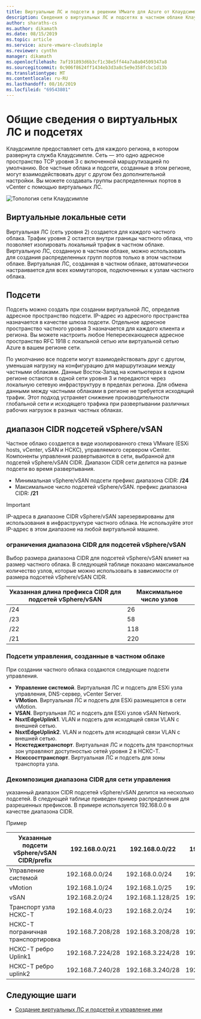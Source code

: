 ```yaml
---
title: Виртуальные ЛС и подсети в решении VMware для Azure от Клаудсимпле
description: Сведения о виртуальных ЛС и подсетях в частном облаке Клаудсимпле
author: sharaths-cs
ms.author: dikamath
ms.date: 08/15/2019
ms.topic: article
ms.service: azure-vmware-cloudsimple
ms.reviewer: cynthn
manager: dikamath
ms.openlocfilehash: 7af191893d6b3cf1c38e5ff44a7a8a04509347a8
ms.sourcegitcommit: 0c906f8624ff1434eb3d3a8c5e9e358fcbc1d13b
ms.translationtype: MT
ms.contentlocale: ru-RU
ms.lasthandoff: 08/16/2019
ms.locfileid: "69543801"
---
```

# <a name="vlans-and-subnets-overview"></a>Общие сведения о виртуальных ЛС и подсетях

Клаудсимпле предоставляет сеть для каждого региона, в котором развернута служба Клаудсимпле.  Сеть — это одно адресное пространство TCP уровня 3 с включенной маршрутизацией по умолчанию.  Все частные облака и подсети, созданные в этом регионе, могут взаимодействовать друг с другом без дополнительной настройки.  Вы можете создавать группы распределенных портов в vCenter с помощью виртуальных ЛС.

![Топология сети Клаудсимпле](media/cloudsimple-network-topology.png)

## <a name="vlans"></a>Виртуальные локальные сети

Виртуальная ЛС (сеть уровня 2) создается для каждого частного облака.  Трафик уровня 2 остается внутри границы частного облака, что позволяет изолировать локальный трафик в частном облаке.  Виртуальную ЛС, созданную в частном облаке, можно использовать для создания распределенных групп портов только в этом частном облаке.  Виртуальная ЛС, созданная в частном облаке, автоматически настраивается для всех коммутаторов, подключенных к узлам частного облака.

## <a name="subnets"></a>Подсети

Подсеть можно создать при создании виртуальной ЛС, определив адресное пространство подсети. IP-адрес из адресного пространства назначается в качестве шлюза подсети. Отдельное адресное пространство частного уровня 3 назначается для каждого клиента и региона. Вы можете настроить любое Непересекающееся адресное пространство RFC 1918 с локальной сетью или виртуальной сетью Azure в вашем регионе сети.

По умолчанию все подсети могут взаимодействовать друг с другом, уменьшая нагрузку на конфигурацию для маршрутизации между частными облаками. Данные Восток-Запад на компьютерах в одном регионе остаются в одной сети уровня 3 и передаются через локальную сетевую инфраструктуру в пределах региона. Для обмена данными между частными облаками в регионе не требуется исходящий трафик. Этот подход устраняет снижение производительности глобальной сети и исходящего трафика при развертывании различных рабочих нагрузок в разных частных облаках.

## <a name="vspherevsan-subnets-cidr-range"></a>диапазон CIDR подсетей vSphere/vSAN

Частное облако создается в виде изолированного стека VMware (ESXi hosts, vCenter, vSAN и НСКС), управляемого сервером vCenter.  Компоненты управления развертываются в сети, выбранной для подсетей vSphere/vSAN CIDR.  Диапазон CIDR сети делится на разные подсети во время развертывания.

* Минимальная vSphere/vSAN подсети префикс диапазона CIDR: **/24**
* Максимальное число подсетей vSphere/vSAN. префикс диапазона CIDR: **/21**

> [!IMPORTANT]
> IP-адреса в диапазоне CIDR vSphere/vSAN зарезервированы для использования в инфраструктуре частного облака.  Не используйте этот IP-адрес в этом диапазоне на любой виртуальной машине.

### <a name="vspherevsan-subnets-cidr-range-limits"></a>ограничения диапазона CIDR для подсетей vSphere/vSAN

Выбор размера диапазона CIDR для подсетей vSphere/vSAN влияет на размер частного облака.  В следующей таблице показано максимальное количество узлов, которые можно использовать в зависимости от размера подсетей vSphere/vSAN CIDR.

| Указанная длина префикса CIDR для подсетей vSphere/vSAN | Максимальное число узлов |
|---------------------------------------------------|-------------------------|
| /24 | 26 |
| /23 | 58 |
| /22 | 118 |
| /21 | 220 |

### <a name="management-subnets-created-on-a-private-cloud"></a>Подсети управления, созданные в частном облаке

При создании частного облака создаются следующие подсети управления.

* **Управление системой**. Виртуальная ЛС и подсеть для ESXi узла управления, DNS-сервер, vCenter Server.
* **VMotion**. Виртуальная ЛС и подсеть для ESXi размещается в сети vMotion.
* **VSAN**. Виртуальная ЛС и подсеть для ESXi узлов vSAN Network.
* **NsxtEdgeUplink1**. VLAN и подсеть для исходящей связи VLAN с внешней сетью.
* **NsxtEdgeUplink2**. VLAN и подсеть для исходящей связи VLAN с внешней сетью.
* **Нскстеджетранспорт**. Виртуальная ЛС и подсеть для транспортных зон управляют доступностью сетей уровня 2 в НСКС-T.
* **Нскссосттранспорт**. Виртуальная ЛС и подсеть для зоны транспорта узла.

### <a name="management-network-cidr-range-breakdown"></a>Декомпозиция диапазона CIDR для сети управления

указанный диапазон CIDR подсетей vSphere/vSAN делится на несколько подсетей.  В следующей таблице приведен пример распределения для разрешенных префиксов.  В примере используется 192.168.0.0 в качестве диапазона CIDR.

Пример

| Указанные подсети vSphere/vSAN CIDR/prefix | 192.168.0.0/21 | 192.168.0.0/22 | 192.168.0.0/23 | 192.168.0.0/24 |
|---------------------------------|----------------|----------------|----------------|----------------|
| Управление системой | 192.168.0.0/24 | 192.168.0.0/24 | 192.168.0.0/25 | 192.168.0.0/26 |
| vMotion | 192.168.1.0/24 | 192.168.1.0/25 | 192.168.0.128/26 | 192.168.0.64/27 |
| vSAN | 192.168.2.0/24 | 192.168.1.128/25 | 192.168.0.192/26 | 192.168.0.96/27 |
| Транспорт узла НСКС-T | 192.168.4.0/23 | 192.168.2.0/24 | 192.168.1.0/25 | 192.168.0.128/26 |
| НСКС-T пограничная транспортировка | 192.168.7.208/28 | 192.168.3.208/28 | 192.168.1.208/28 | 192.168.0.208/28 |
| НСКС-T ребро Uplink1 | 192.168.7.224/28 | 192.168.3.224/28 | 192.168.1.224/28 | 192.168.0.224/28 |
| НСКС-T ребро uplink2 | 192.168.7.240/28 | 192.168.3.240/28 | 192.168.1.240/28 | 192.168.0.240/28 |

## <a name="next-steps"></a>Следующие шаги

* [Создание виртуальных ЛС и подсетей и управление ими](create-vlan-subnet.md)
